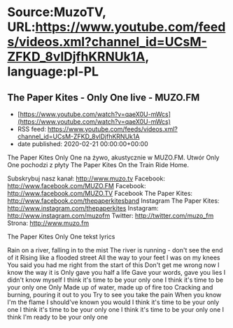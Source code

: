 # Source:MuzoTV, URL:https://www.youtube.com/feeds/videos.xml?channel_id=UCsM-ZFKD_8vlDjfhKRNUk1A, language:pl-PL

## The Paper Kites - Only One live - MUZO.FM
 - [https://www.youtube.com/watch?v=qaeX0U-mWcs](https://www.youtube.com/watch?v=qaeX0U-mWcs)
 - RSS feed: https://www.youtube.com/feeds/videos.xml?channel_id=UCsM-ZFKD_8vlDjfhKRNUk1A
 - date published: 2020-02-21 00:00:00+00:00

The Paper Kites Only One na żywo, akustycznie w MUZO.FM. Utwór Only One pochodzi z płyty The Paper Kites On the Train Ride Home. 

Subskrybuj nasz kanał: http://www.muzo.tv
Facebook: http://www.facebook.com/MUZO.FM
Facebook: http://www.facebook.com/MUZO.TV
Facebook The Paper Kites: http://www.facebook.com/thepaperkitesband
Instagram The Paper Kites: http://www.instagram.com/thepaperkites
Instagram: http://www.instagram.com/muzofm
Twitter: http://twitter.com/muzo_fm
Strona: http://www.muzo.fm

The Paper Kites Only One tekst lyrics

Rain on a river, falling in to the mist
The river is running - don't see the end of it
Rising like a flooded street
All the way to your feet
I was on my knees
You said you had me right from the start of this
Don't get me wrong now
I know the way it is
Only gave you half a life
Gave your words, gave you lies
I didn't know myself
I think it's time to be your only one
I think it's time to be your only one
Only
Made up of water, made up of fire too
Cracking and burning, pouring it out to you
Try to see you take the pain
When you know I'm the flame
I should've known you would
I think it's time to be your only one
I think it's time to be your only one
I think it's time to be your only one
I think I'm ready to be your only one

